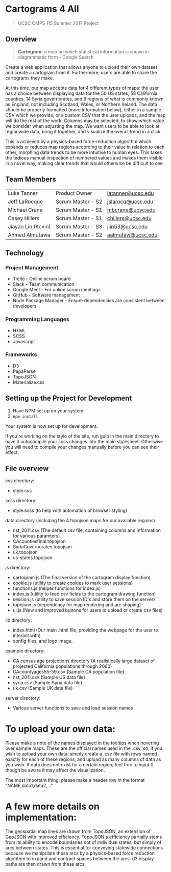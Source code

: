 Cartograms 4 All
===
> UCSC CMPS 115 Summer 2017 Project

## Overview
> **Cartogram:** a map on which statistical information is shown in diagrammatic form - Google Search

Create a web application that allows anyone to upload their own dataset and create a cartogram from it. Furthermore,
users are able to share the cartograms they make.

At this time, our map accepts data for 4 different types of maps: the user has a choice between displaying data for
the 50 US states, 58 California counties, 14 Syria governorates, and 9 regions of what is commonly known as England,
not including Scotland, Wales, or Northern Ireland. The data should be properly formatted (more information below),
either in a sample CSV which we provide, or a custom CSV that the user uploads, and the map will do the rest of the work.
Columns may be selected, to show which value we consider when adjusting the map. We want users to be able to look at regionwide data,
bring it together, and visualize the overall trend in a click.

This is achieved by a physics-based force-reduction algorithm which expands or reduces map regions according to their
value in relation to each other, morphing data trends to be more intuitive to human eyes.
This takes the tedious manual inspection of numbered values and makes them visible in a novel way,
making clear trends that would otherwise be difficult to see.

## Team Members
|                    |                   |                   |
|--------------------|-------------------|-------------------|
| Luke Tanner        | Product Owner     | latanner@ucsc.edu |
| Jeff LaRocque      | Scrum Master - S2 | jslarocq@ucsc.edu |
| Michael Crane      | Scrum Master - S1 | mbcrane@ucsc.edu  |
| Casey Hillers      | Scrum Master - S1 | chillers@ucsc.edu |
| Jiayao Lin (Kevin) | Scrum Master - S3   | jlin53@ucsc.edu   |
| Ahmed Almutawa     | Scrum Master - S2   | aalmutaw@ucsc.edu |
## Technology

### Project Management
* Trello - Online scrum board
* Slack - Team communication
* Google Meet - For online scrum meetings
* GitHub - Software management
* Node Package Manager - Ensure dependencies are consistent between developers

### Programming Languages
* HTML
* SCSS
* Javascript

### Frameworks
* D3
* PapaParse
* TopoJSON
* Materialize.css

## Setting up the Project for Development
1. Have NPM set up on your system
2. `npm install`

Your system is now set up for development.

If you're working on the style of the site, run gulp in the main directory to have it autocompile your scss changes into the main stylesheet. Otherwise you will need to compile your changes manually before you can see their effect.

## File overview

css directory:
* style.css

scss directory:
* style.scss (to help with automation of browser styling)

data directory (including the 4 topojson maps for our available regions)
* nst_2011.csv (The default csv file, containing columns and information for various paramters)
* CAcountiesfinal.topojson
* SyriaGovernorates.topojson
* uk.topojson
* us-states.topojson

js directory:
* cartogram.js (The final version of the cartogram display function)
* cookie.js (utility to create cookies to mark user sessions)
* functions.js (helper functions for index.js)
* index.js (utility to feed csv fields to the cartogram drawing function)
* session.js (utility to save session ID's and store them on the server)
* topojson.js (dependency for map rendering and arc shaping)
* ui.js (New and improved buttons for users to upload or create csv files)

lib directory:
* index.html (Our main .html file, providing the webpage for the user to interact with)
* config files, and logo image.

example directory:
* CA census age projections directory (A realistically large dataset of projected California populations through 2060)
* CAcountyages55-59.csv (Sample CA population file)
* nst_2011.csv (Sample US data file)
* syria.csv (Sample Syria data file)
* uk.csv (Sample UK data file)

server directory:
* Various server functions to save and load session names

# To upload your own data:
Please make a note of the names displayed in the tooltips when hovering over sample maps. These are the official names
used in the .csv, so, if you wish to upload your own data, simply create a .csv file with rows named exactly
for each of these regions, and upload as many columns of data as you wish. If data does not exist for a certain region,
feel free to input 0, though be aware it may affect the visualization.

The most important thing: please make a header row in the format "NAME,data1,data2,..."

# A few more details on implementation:
The geospatial map lines are drawn from TopoJSON, an extension of GeoJSON with improved efficiency. TopoJSON's
efficiency partially stems from its ability to encode boundaries not of individual states, but simply of arcs
between states. This is essential for conveying statewide connections because we manipulate these arcs
by a physics-based force reduction algorithm to expand and contract spaces between the arcs. d3 display paths
are then drawn from these arcs.